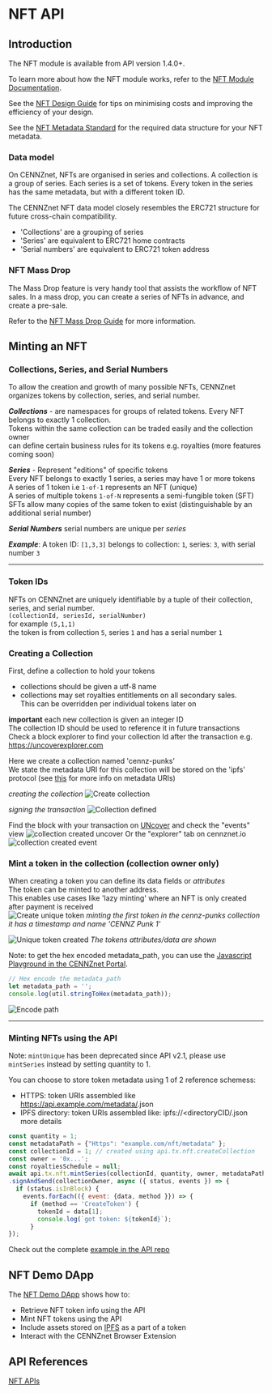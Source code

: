 # NFT API

## Introduction

The NFT module is available from API version 1.4.0+.

To learn more about how the NFT module works, refer to the [NFT Module Documentation](Runtime-modules/NFT).

See the [NFT Design Guide](Dapp-development/Guides/How-to-design-NFTs) for tips on minimising costs and improving the efficiency of your design.

See the [NFT Metadata Standard](Dapp-development/Guides/NFT-metadata-standard) for the required data structure for your NFT metadata.

### Data model
On CENNZnet, NFTs are organised in series and collections. A collection is a group of series. Each series is a set of tokens. Every token in the series has the same metadata, but with a different token ID. 

The CENNZnet NFT data model closely resembles the ERC721 structure for future cross-chain compatibility.

* 'Collections' are a grouping of series
* 'Series' are equivalent to ERC721 home contracts
* 'Serial numbers' are equivalent to ERC721 token address

### NFT Mass Drop
The Mass Drop feature is very handy tool that assists the workflow of NFT sales. 
In a mass drop, you can create a series of NFTs in advance, and create a pre-sale.

Refer to the [NFT Mass Drop Guide](CENNZnet-API/NFT-Mass-Drop) for more information.

## Minting an NFT

### Collections, Series, and Serial Numbers

To allow the creation and growth of many possible NFTs, CENNZnet organizes tokens
by collection, series, and serial number.  

*__Collections__* - are namespaces for groups of related tokens. Every NFT belongs to exactly 1 collection.  
Tokens within the same collection can be traded easily and the collection owner  
can define certain business rules for its tokens e.g. royalties (more features coming soon)  

*__Series__* - Represent "editions" of specific tokens  
Every NFT belongs to exactly 1 series, a series may have 1 or more tokens  
A series of 1 token i.e `1-of-1` represents an NFT (unique)  
A series of multiple tokens `1-of-N` represents a semi-fungible token (SFT)  
SFTs allow many copies of the same token to exist (distinguishable by an additional serial number)

*__Serial Numbers__*
serial numbers are unique per _series_

*__Example__*: A token ID: `[1,3,3]` belongs to collection: `1`, series: `3`, with serial number `3`

---

### Token IDs
NFTs on CENNZnet are uniquely identifiable by a tuple of their collection, series, and serial number.  
`(collectionId, seriesId, serialNumber)`  
for example
`(5,1,1)`  
the token is from collection `5`, series `1` and has a serial number `1`  

### Creating a Collection

First, define a collection to hold your tokens  
- collections should be given a utf-8 name  
- collections may set royalties entitlements on all secondary sales.  
This can be overridden per individual tokens later on  

**important** each new collection is given an integer ID  
The collection ID should be used to reference it in future transactions  
Check a block explorer to find your collection Id after the transaction e.g. https://uncoverexplorer.com  

Here we create a collection named 'cennz-punks'  
We state the metadata URI for this collection will be stored on the 'ipfs' protocol  (see [this](https://github.com/cennznet/cennznet/issues/442#issue-891616973) for more info on metadata URIs)  

*creating the collection*
![Create collection](../../assets/images/nft-module/create-collection.png ':width=100')

*signing the transaction*
![Collection defined](../../assets/images/nft-module/collection-defined.png)

Find the block with your transaction on [UNcover](https://uncoverexplorer.com/) and check the "events" view
![collection created uncover](../../assets/images/nft-module/create-collection-uncover.png)
Or the "explorer" tab on cennznet.io
![collection created event](../../assets/images/nft-module/collection-created-event.png)


### Mint a token in the collection (collection owner only)

When creating a token you can define its data fields or _attributes_  
The token can be minted to another address.  
This enables use cases like 'lazy minting' where an NFT is only created after payment is received  
![Create unique token](../../assets/images/nft-module/create-unique-token.png)
*minting the first token in the cennz-punks collection*  
*it has a timestamp and name 'CENNZ Punk 1'*  

![Unique token created](../../assets/images/nft-module/create-unique-token-defined.png)
*The tokens attributes/data are shown*

Note: to get the hex encoded metadata_path, you can use the [Javascript Playground in the CENNZnet Portal](https://cennznet.io/#/js).
```js
// Hex encode the metadata_path
let metadata_path = '';
console.log(util.stringToHex(metadata_path));
```
![Encode path](../../assets/images/nft-module/hex_encode_string.png)

---

### Minting NFTs using the API
Note: `mintUnique` has been deprecated since API v2.1, please use `mintSeries` instead by setting quantity to 1.

You can choose to store token metadata using 1 of 2 reference schemess:
* HTTPS: token URIs assembled like https://api.example.com/metadata/<serialNumber>.json
* IPFS directory: token URIs assembled like: ipfs://<directoryCID/<serialNumber>.json
more details


```js
const quantity = 1;
const metadataPath = {"Https": "example.com/nft/metadata" };
const collectionId = 1; // created using api.tx.nft.createCollection
const owner = '0x...';
const royaltiesSchedule = null;
await api.tx.nft.mintSeries(collectionId, quantity, owner, metadataPath, royaltiesSchedule)
.signAndSend(collectionOwner, async ({ status, events }) => {
  if (status.isInBlock) {
    events.forEach(({ event: {data, method }}) => {
      if (method == 'CreateToken') {
        tokenId = data[1];
        console.log(`got token: ${tokenId}`);
      }
});
```


Check out the complete [example in the API repo](https://github.com/cennznet/api.js/tree/master/docs/examples/promise/14_mint_multiple_nfts)


## NFT Demo DApp
The [NFT Demo DApp](https://github.com/cennznet/NFTDemo) shows how to:
* Retrieve NFT token info using the API
* Mint NFT tokens using the API
* Include assets stored on [IPFS](https://ipfs.io/) as a part of a token
* Interact with the CENNZnet Browser Extension

## API References

[NFT APIs](https://raw.githubusercontent.com/cennznet/api.js/develop/docs/cennznet/nft.md ':include :type=tsdoc')
